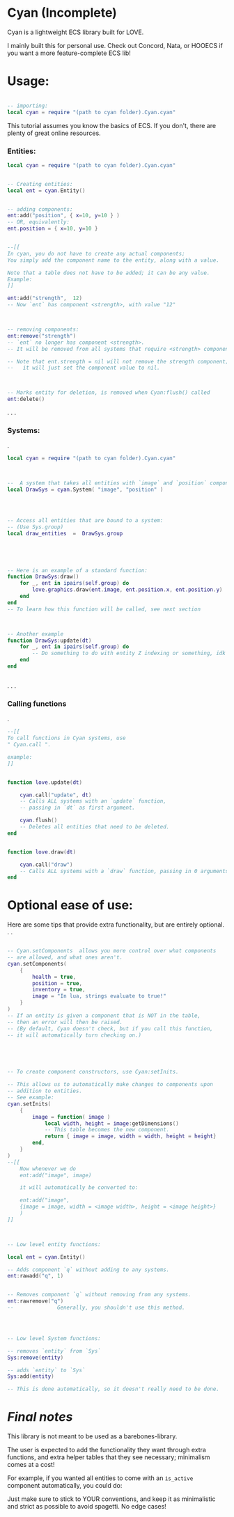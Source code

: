 


# Cyan (Incomplete)

Cyan is a lightweight ECS library built for LOVE.

I mainly built this for personal use. Check out Concord, Nata, or HOOECS if you
want a more feature-complete ECS lib!


# Usage:

```lua

-- importing:
local cyan = require "(path to cyan folder).Cyan.cyan"

```

This tutorial assumes you know the basics of ECS.
If you don't, there are plenty of great online resources.

### Entities:

```lua
local cyan = require "(path to cyan folder).Cyan.cyan"


-- Creating entities:
local ent = cyan.Entity()


-- adding components:
ent:add("position", { x=10, y=10 } )
-- OR, equivalently:
ent.position = { x=10, y=10 }


--[[
In cyan, you do not have to create any actual components;
You simply add the component name to the entity, along with a value.

Note that a table does not have to be added; it can be any value.
Example:
]]

ent:add("strength",  12)
-- Now `ent` has component <strength>, with value "12"



-- removing components:
ent:remove("strength")
-- `ent` no longer has component <strength>.
-- It will be removed from all systems that require <strength> component.

-- Note that ent.strength = nil will not remove the strength component;
--   it will just set the component value to nil.



-- Marks entity for deletion, is removed when Cyan:flush() called
ent:delete()

```
.
.
.
### Systems:
.
```lua
local cyan = require "(path to cyan folder).Cyan.cyan"



--  A system that takes all entities with `image` and `position` component
local DrawSys = cyan.System( "image", "position" )




-- Access all entities that are bound to a system:
-- (Use Sys.group)
local draw_entities  =  DrawSys.group





-- Here is an example of a standard function:
function DrawSys:draw()
    for _, ent in ipairs(self.group) do
        love.graphics.draw(ent.image, ent.position.x, ent.position.y)
    end
end
-- To learn how this function will be called, see next section



-- Another example
function DrawSys:update(dt)
    for _, ent in ipairs(self.group) do
        -- Do something to do with entity Z indexing or something, idk
    end
end



```
.
.
.
###  Calling functions
.
```lua
--[[
To call functions in Cyan systems, use
" Cyan.call ". 

example:
]]


function love.update(dt)

    cyan.call("update", dt)
    -- Calls ALL systems with an `update` function, 
    -- passing in `dt` as first argument.

    cyan.flush()
    -- Deletes all entities that need to be deleted.
end


function love.draw(dt)

    cyan.call("draw")
    -- Calls ALL systems with a `draw` function, passing in 0 arguments.
end


```

# Optional ease of use:
Here are some tips that provide extra functionality, but are
entirely optional.
.
.
```lua

-- Cyan.setComponents  allows you more control over what components
-- are allowed, and what ones aren't.
cyan.setComponents(
    {
        health = true,
        position = true,
        inventory = true,
        image = "In lua, strings evaluate to true!"
    }
)
-- If an entity is given a component that is NOT in the table,
-- then an error will then be raised.
-- (By default, Cyan doesn't check, but if you call this function,
-- it will automatically turn checking on.)





-- To create component constructors, use Cyan:setInits.

-- This allows us to automatically make changes to components upon
-- addition to entities.
-- See example:
cyan.setInits(
    {
        image = function( image )
            local width, height = image:getDimensions()
            -- This table becomes the new component.
            return { image = image, width = width, height = height}
        end,
    }
)
--[[
    Now whenever we do
    ent:add("image", image)

    it will automatically be converted to:

    ent:add("image", 
    {image = image, width = <image width>, height = <image height>}
    )
]]



-- Low level entity functions:

local ent = cyan.Entity()

-- Adds component `q` without adding to any systems.
ent:rawadd("q", 1)


-- Removes component `q` without removing from any systems.
ent:rawremove("q")
--              Generally, you shouldn't use this method.




-- Low level System functions:

-- removes `entity` from `Sys`
Sys:remove(entity)

-- adds `entity` to `Sys`
Sys:add(entity)

-- This is done automatically, so it doesn't really need to be done.


```

# *Final notes*

This library is not meant to be used as a barebones-library. 

The user is expected to add the functionality they want through extra functions,
and extra helper tables that they see necessary; minimalism comes at a cost!

For example, if you wanted all entities to come with an `is_active` component
automatically, you could do:





Just make sure to stick to YOUR conventions, and keep it
as minimalistic and strict as possible to avoid spagetti.
No edge cases!


